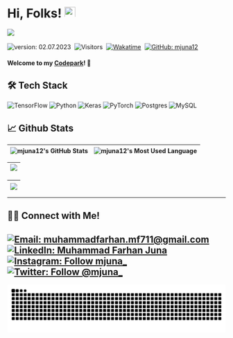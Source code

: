 # Hi, Folks! [<img src="https://media.giphy.com/media/hvRJCLFzcasrR4ia7z/giphy.gif" width="25px" height="25px">](https://mjuna12.github.io/)

<img src="https://raw.githubusercontent.com/Asmit2952/Asmit2952/master/src/header_.png?token=ATQS65TR7ETTG5RLJUDIDBLBN34HE">

![version: 02.07.2023](https://img.shields.io/badge/version-02.07.2023-informational)&nbsp;
![Visitors](https://komarev.com/ghpvc/?username=mjuna12&style=flat&label=visitors)&nbsp;
[![Wakatime](https://wakatime.com/badge/user/86dab614-3d73-414f-ac95-9d23f118db89.svg)](https://wakatime.com/@mjunaa)&nbsp;
[![GitHub: mjuna12](https://img.shields.io/github/followers/mjuna12?label=follow&style=social)](https://github.com/mjuna12)&nbsp;

#### Welcome to my [Codepark](https://mjuna12.github.io/)! 🏡

## 🛠 Tech Stack
  ![TensorFlow](https://img.shields.io/badge/TensorFlow-%23FF6F00.svg?style=for-the-badge&logo=TensorFlow&logoColor=white)
  ![Python](https://img.shields.io/badge/python-3670A0?style=for-the-badge&logo=python&logoColor=ffdd54)
  ![Keras](https://img.shields.io/badge/Keras-%23D00000.svg?style=for-the-badge&logo=Keras&logoColor=white)
  ![PyTorch](https://img.shields.io/badge/PyTorch-%23EE4C2C.svg?style=for-the-badge&logo=PyTorch&logoColor=white)
  ![Postgres](https://img.shields.io/badge/postgres-%23316192.svg?style=for-the-badge&logo=postgresql&logoColor=white)
  ![MySQL](https://img.shields.io/badge/mysql-%2300f.svg?style=for-the-badge&logo=mysql&logoColor=white)
## 📈 Github Stats
  
| <img align="center" width="320px" src="https://github-readme-stats-eight-theta.vercel.app/api?username=mjuna12&show_icons=true&hide_border=true&theme=radical&include_all_commits=true&count_private=true" alt="mjuna12's GitHub Stats"> | <img align="center" width="295px" src="https://github-readme-stats-eight-theta.vercel.app/api/top-langs/?username=mjuna12&langs_count=8&layout=compact&hide_border=true&theme=radical" alt="mjuna12's Most Used Language">
| ------------- | ------------- |  

| <img width="640px" src="https://github-readme-streak-stats.herokuapp.com/?user=mjuna12&hide_border=true&theme=radical">
| ------------- |

| [<img align="center" width="640px" src="https://github-readme-stats.vercel.app/api/wakatime?username=mjunaa&layout=compact&hide_border=true&theme=radical">](https://wakatime.com/@mjunaaa)
| ------------- |

---

<!-- ![mjuna12's GitHub activity graph](https://activity-graph.herokuapp.com/graph?username=mjuna12&hide_border=true&theme=redical) -->

## 🤝🏻 Connect with Me!
[![Email: muhammadfarhan.mf711@gmail.com](https://img.shields.io/badge/-mjuna12@gmail.com-D14836?style=flat&logo=Gmail&logoColor=white)](mailto:muhammadfarhan.mf711@gmail.com)
[![LinkedIn: Muhammad Farhan Juna](https://img.shields.io/badge/-LinkedIn-blue?style=flat&logo=Linkedin&logoColor=white&link=https://www.linkedin.com/in/muhammadfarhanjuna/)](https://www.linkedin.com/in/muhammadfarhanjuna/)&nbsp;
[![Instagram: Follow mjuna_](https://img.shields.io/badge/-Instagram-E4405F?style=flat&logo=Instagram&logoColor=white)](https://www.instagram.com/mjuna_)&nbsp;
[![Twitter: Follow @mjuna_](https://img.shields.io/twitter/follow/mjuna12?style=social)](https://twitter.com/mjuna_)
---

<img align="center" src="https://github.com/fachridantm/fachridantm/blob/output/github-contribution-grid-snake-dark.svg" alt="Snake">
